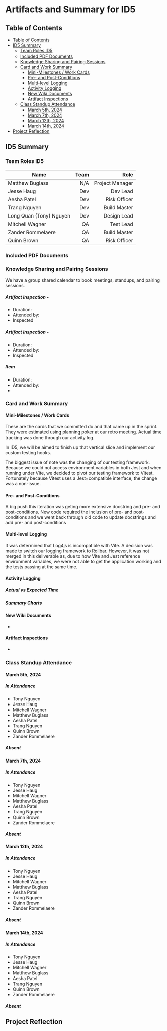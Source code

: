 # Artifacts and Summary for ID5

## Table of Contents
- [Table of Contents](#table-of-contents)
- [ID5 Summary](#id5-summary)
  - [Team Roles ID5](#team-roles-id5)
  - [Included PDF Documents](#included-pdf-documents)
  - [Knowledge Sharing and Pairing Sessions](#knowledge-sharing-and-pairing-sessions)
  - [Card and Work Summary](#card-and-work-summary)
    - [Mini-Milestones / Work Cards](#mini-milestones--work-cards)
    - [Pre- and Post-Conditions](#pre--and-post-conditions)
    - [Multi-level Logging](#multi-level-logging)
    - [Activity Logging](#activity-logging)
    - [New Wiki Documents](#new-wiki-documents)
    - [Artifact Inspections](#artifact-inspections)
  - [Class Standup Attendance](#class-standup-attendance)
    - [March 5th, 2024](#march-5th-2024)
    - [March 7th, 2024](#march-7th-2024)
    - [March 12th, 2024](#march-12th-2024)
    - [March 14th, 2024](#march-14th-2024)
- [Project Reflection](#project-reflection)



## ID5 Summary
### Team Roles ID5
| Name                    	| Team 	|            Role 	|
|-------------------------	|-----:	|----------------:	|
| Matthew Buglass         	| N/A  	| Project Manager 	|
| Jesse Haug              	| Dev  	| Dev Lead        	|
| Aesha Patel             	| Dev  	| Risk Officer    	|
| Trang Nguyen            	| Dev  	| Build Master    	|
| Long Quan (Tony) Nguyen 	| Dev  	| Design Lead     	|
| Mitchell Wagner         	| QA   	| Test Lead       	|
| Zander Rommelaere       	| QA  	| Build Master    	|
| Quinn Brown             	| QA  	| Risk Officer    	|

### Included PDF Documents


### Knowledge Sharing and Pairing Sessions
We have a group shared calendar to book meetings, standups, and pairing sessions.

##### Artifact Inspection - 
- Duration: 
- Attended by: 
- Inspected 

##### Artifact Inspection -
- Duration:
- Attended by: 
- Inspected 

##### Item
- Duration:
- Attended by:
- 



### Card and Work Summary



#### Mini-Milestones / Work Cards
These are the cards that we committed do and that came up in the sprint. They were estimated using planning poker at our retro meeting. Actual time tracking was done through our activity log.

In ID5, we will be aimed to finish up that vertical slice and implement our custom testing hooks. 

The biggest issue of note was the changing of our testing framework. Because we could not access environment variables in both Jest and when running under Vite, we decided to pivot our testing framework to Vitest. Fortunately because Vitest uses a Jest=compatible interface, the change was a non-issue.


#### Pre- and Post-Conditions
A big push this iteration was geting more extensive docstring and pre- and post-conditions. New code required the inclusion of pre- and post-conditions and we went back through old code to update docstrings and add pre- and post-conditions

#### Multi-level Logging
It was determined that Log4js is incompatible with Vite. A decision was made to switch our logging framework to Rollbar. However, it was not merged in this deliverable as, due to how Vite and Jest reference environment variables, we were not able to get the application working and the tests passing at the same time.



#### Activity Logging


##### Actual vs Expected Time


##### Summary Charts



#### New Wiki Documents
- 


#### Artifact Inspections
- 


### Class Standup Attendance
#### March 5th, 2024
##### In Attendance
- Tony Nguyen
- Jesse Haug
- Mitchell Wagner
- Matthew Buglass
- Aesha Patel
- Trang Nguyen
- Quinn Brown
- Zander Rommelaere
##### Absent

#### March 7th, 2024
##### In Attendance
- Tony Nguyen
- Jesse Haug
- Mitchell Wagner
- Matthew Buglass
- Aesha Patel
- Trang Nguyen
- Quinn Brown
- Zander Rommelaere
##### Absent


#### March 12th, 2024
##### In Attendance
- Tony Nguyen
- Jesse Haug
- Mitchell Wagner
- Matthew Buglass
- Aesha Patel
- Trang Nguyen
- Quinn Brown
- Zander Rommelaere
##### Absent


#### March 14th, 2024
##### In Attendance
- Tony Nguyen
- Jesse Haug
- Mitchell Wagner
- Matthew Buglass
- Aesha Patel
- Trang Nguyen
- Quinn Brown
- Zander Rommelaere
##### Absent

## Project Reflection

